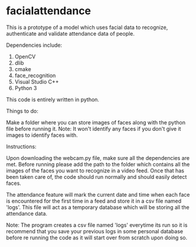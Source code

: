 # facialattendance
This is a prototype of a model which uses facial data to recognize, authenticate and validate attendance data of people.

Dependencies include:
1) OpenCV
2) dlib
3) cmake
4) face_recognition
5) Visual Studio C++
6) Python 3

This code is entirely written in python.

Things to do:

Make a folder where you can store images of faces along with the python file before running it. 
Note: It won't identify any faces if you don't give it images to identify faces with.

Instructions:

Upon downloading the webcam.py file, make sure all the dependencies are met. Before running please add the path to the folder which contains all the images of the faces you want to recognize in a video feed. Once that has been taken care of, the code should run normally and should easily detect faces.

The attendance feature will mark the current date and time when each face is encountered for the first time in a feed and store it in a csv file named 'logs'. This file will act as a temporary database which will be storing all the attendance data. 

Note: The program creates a csv file named 'logs' everytime its run so it is recommend that you save your previous logs in some personal database before re running the code as it will start over from scratch upon doing so.
